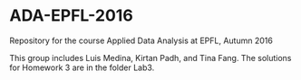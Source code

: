 # ADA-EPFL-2016
Repository for the course Applied Data Analysis at EPFL, Autumn 2016

This group includes Luis Medina, Kirtan Padh, and Tina Fang.
The solutions for Homework 3 are in the folder Lab3.


